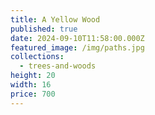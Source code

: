 ```yaml
---
title: A Yellow Wood
published: true
date: 2024-09-10T11:58:00.000Z
featured_image: /img/paths.jpg
collections:
  - trees-and-woods
height: 20
width: 16
price: 700
---
```

